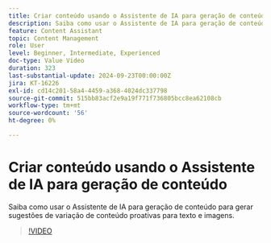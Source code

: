```yaml
---
title: Criar conteúdo usando o Assistente de IA para geração de conteúdo
description: Saiba como usar o Assistente de IA para geração de conteúdo para gerar sugestões de variação de conteúdo proativas para texto e imagens.
feature: Content Assistant
topic: Content Management
role: User
level: Beginner, Intermediate, Experienced
doc-type: Value Video
duration: 323
last-substantial-update: 2024-09-23T00:00:00Z
jira: KT-16226
exl-id: cd14c201-58a4-4459-a368-4024dc337798
source-git-commit: 515bb83acf2e9a19f771f736805bcc8ea62108cb
workflow-type: tm+mt
source-wordcount: '56'
ht-degree: 0%

---
```


# Criar conteúdo usando o Assistente de IA para geração de conteúdo

Saiba como usar o Assistente de IA para geração de conteúdo para gerar sugestões de variação de conteúdo proativas para texto e imagens.

>[!VIDEO](https://video.tv.adobe.com/v/3434640/?learn=on&captions=por_br)
